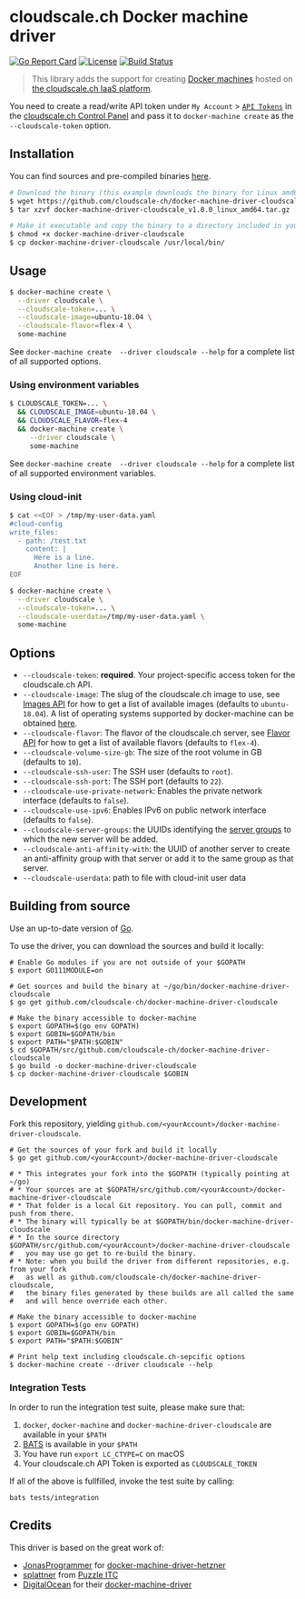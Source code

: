 # cloudscale.ch Docker machine driver

[![Go Report Card](https://goreportcard.com/badge/github.com/cloudscale-ch/docker-machine-driver-cloudscale)](https://goreportcard.com/report/github.com/cloudscale-ch/docker-machine-driver-cloudscale)
[![License](https://img.shields.io/badge/License-MIT-blue.svg)](https://opensource.org/licenses/MIT)
[![Build Status](https://api.travis-ci.com/cloudscale-ch/docker-machine-driver-cloudscale.svg?branch=master)](https://travis-ci.com/cloudscale-ch/docker-machine-driver-cloudscale)

> This library adds the support for creating [Docker machines](https://github.com/docker/machine) hosted on [the cloudscale.ch IaaS platform](https://www.cloudscale.ch).

You need to create a read/write API token under `My Account` > [`API Tokens`](https://control.cloudscale.ch/user/api-tokens) in the [cloudscale.ch Control Panel](https://control.cloudscale.ch/server)
and pass it to `docker-machine create` as the `--cloudscale-token` option.

## Installation

You can find sources and pre-compiled binaries [here](https://github.com/cloudscale-ch/docker-machine-driver-cloudscale/releases).

```bash
# Download the binary (this example downloads the binary for Linux amd64)
$ wget https://github.com/cloudscale-ch/docker-machine-driver-cloudscale/releases/download/v1.0.0/docker-machine-driver-cloudscale_v1.0.0_linux_amd64.tar.gz
$ tar xzvf docker-machine-driver-cloudscale_v1.0.0_linux_amd64.tar.gz

# Make it executable and copy the binary to a directory included in your $PATH
$ chmod +x docker-machine-driver-cloudscale
$ cp docker-machine-driver-cloudscale /usr/local/bin/
```

## Usage

```bash
$ docker-machine create \
  --driver cloudscale \
  --cloudscale-token=... \
  --cloudscale-image=ubuntu-18.04 \
  --cloudscale-flavor=flex-4 \
  some-machine
```

See `docker-machine create  --driver cloudscale --help` for a complete list of all supported options.

### Using environment variables

```bash
$ CLOUDSCALE_TOKEN=... \
  && CLOUDSCALE_IMAGE=ubuntu-18.04 \
  && CLOUDSCALE_FLAVOR=flex-4
  && docker-machine create \
     --driver cloudscale \
     some-machine
```

See `docker-machine create  --driver cloudscale --help` for a complete list of all supported environment variables.

### Using cloud-init

```bash
$ cat <<EOF > /tmp/my-user-data.yaml
#cloud-config
write_files:
  - path: /test.txt
    content: |
      Here is a line.
      Another line is here.
EOF
```

```bash
$ docker-machine create \
  --driver cloudscale \
  --cloudscale-token=... \
  --cloudscale-userdata=/tmp/my-user-data.yaml \
  some-machine
```


## Options

- `--cloudscale-token`: **required**. Your project-specific access token for the cloudscale.ch API.
- `--cloudscale-image`: The slug of the cloudscale.ch image to use, see [Images API](https://www.cloudscale.ch/en/api/v1#images) for how to get a list of available images (defaults to `ubuntu-18.04`). A list of operating systems supported by docker-machine can be obtained [here](https://docs.docker.com/machine/drivers/os-base/).
- `--cloudscale-flavor`: The flavor of the cloudscale.ch server, see [Flavor API](https://www.cloudscale.ch/en/api/v1#flavors) for how to get a list of available flavors (defaults to `flex-4`).
- `--cloudscale-volume-size-gb`: The size of the root volume in GB (defaults to `10`).
- `--cloudscale-ssh-user`: The SSH user (defaults to `root`).
- `--cloudscale-ssh-port`: The SSH port (defaults to `22`).
- `--cloudscale-use-private-network`: Enables the private network interface (defaults to `false`).
- `--cloudscale-use-ipv6`: Enables IPv6 on public network interface (defaults to `false`).
- `--cloudscale-server-groups`: the UUIDs identifying the [server groups](https://www.cloudscale.ch/en/api/v1#server-groups) to which the new server will be added.
- `--cloudscale-anti-affinity-with`: the UUID of another server to create an anti-affinity group with that server or add it to the same group as that server.
- `--cloudscale-userdata`: path to file with cloud-init user data



## Building from source

Use an up-to-date version of [Go](https://golang.org/dl).

To use the driver, you can download the sources and build it locally:

```shell
# Enable Go modules if you are not outside of your $GOPATH
$ export GO111MODULE=on
 
# Get sources and build the binary at ~/go/bin/docker-machine-driver-cloudscale
$ go get github.com/cloudscale-ch/docker-machine-driver-cloudscale

# Make the binary accessible to docker-machine
$ export GOPATH=$(go env GOPATH)
$ export GOBIN=$GOPATH/bin
$ export PATH="$PATH:$GOBIN"
$ cd $GOPATH/src/github.com/cloudscale-ch/docker-machine-driver-cloudscale
$ go build -o docker-machine-driver-cloudscale
$ cp docker-machine-driver-cloudscale $GOBIN
```

## Development

Fork this repository, yielding `github.com/<yourAccount>/docker-machine-driver-cloudscale`.

```shell
# Get the sources of your fork and build it locally
$ go get github.com/<yourAccount>/docker-machine-driver-cloudscale

# * This integrates your fork into the $GOPATH (typically pointing at ~/go)
# * Your sources are at $GOPATH/src/github.com/<yourAccount>/docker-machine-driver-cloudscale
# * That folder is a local Git repository. You can pull, commit and push from there.
# * The binary will typically be at $GOPATH/bin/docker-machine-driver-cloudscale
# * In the source directory $GOPATH/src/github.com/<yourAccount>/docker-machine-driver-cloudscale
#   you may use go get to re-build the binary.
# * Note: when you build the driver from different repositories, e.g. from your fork
#   as well as github.com/cloudscale-ch/docker-machine-driver-cloudscale,
#   the binary files generated by these builds are all called the same
#   and will hence override each other.

# Make the binary accessible to docker-machine
$ export GOPATH=$(go env GOPATH)
$ export GOBIN=$GOPATH/bin
$ export PATH="$PATH:$GOBIN"

# Print help text including cloudscale.ch-sepcific options
$ docker-machine create --driver cloudscale --help
```

### Integration Tests

In order to run the integration test suite, please make sure that:

  1. `docker`, `docker-machine` and `docker-machine-driver-cloudscale` are available in your `$PATH`
  1. [BATS](https://github.com/sstephenson/bats#installing-bats-from-source) is available in your `$PATH`
  1. You have run `export LC_CTYPE=C` on macOS
  1. Your cloudscale.ch API Token is exported as `CLOUDSCALE_TOKEN`
  
If all of the above is fullfilled, invoke the test suite by calling:

`bats tests/integration`


## Credits
This driver is based on the great work of:
* [JonasProgrammer](https://github.com/JonasProgrammer/) for [docker-machine-driver-hetzner](https://github.com/JonasProgrammer/docker-machine-driver-hetzner)
* [splattner](https://github.com/splattner) from [Puzzle ITC](https://www.puzzle.ch)
* [DigitalOcean](https://github.com/digitalocean) for their [docker-machine-driver](https://github.com/docker/machine/tree/master/drivers/digitalocean)
